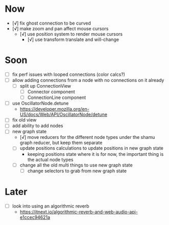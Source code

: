 # Now
- [√] fix ghost connection to be curved
- [√] make zoom and pan affect mouse cursors
	- [√] use position system to render mouse cursors
		- [√] use transform translate and will-change

# Soon
- [ ] fix perf issues with looped connections (color calcs?)
- [ ] allow adding connections from a node with no connections on it already
	- [ ] split up ConnectionView
		- [ ] Connector component
		- [ ] ConnectionLine component
- [ ] use OscillatorNode.detune
	- https://developer.mozilla.org/en-US/docs/Web/API/OscillatorNode/detune
- [ ] fix old view
- [ ] add ability to add nodes
- [ ] new graph state
	- [√] move reducers for the different node types under the shamu graph reducer, but keep them separate
	- [ ] update positions calculations to update positions in new graph state
		- keeping positions state where it is for now, the important thing is the actual node types
	- [ ] change all the old multi things to use new graph state
		- [ ] change selectors to grab from new graph state

# Later
- [ ] look into using an algorithmic reverb
	- https://itnext.io/algorithmic-reverb-and-web-audio-api-e1ccec94621a

